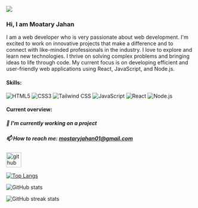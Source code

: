 ![](https://i.postimg.cc/NFhD8qw7/github-banner.png)

### Hi, I am Moatary Jahan
I am a web developer who is very passionate about web development. I'm excited to work on innovative projects that make a difference and to connect with like-minded professionals in the industry. I love to explore and learn new technologies. I thrive on solving complex problems and bringing ideas to life through code.
My current focus is on developing efficient and user-friendly web applications using React, JavaScript, and Node.js.

#### Skills: 
  ![HTML5](https://img.icons8.com/color/48/000000/html-5.png)  ![CSS3](https://img.icons8.com/color/48/000000/css3.png)    ![Tailwind CSS](https://img.icons8.com/color/48/000000/tailwindcss.png)
  ![JavaScript](https://img.icons8.com/color/48/000000/javascript.png)    ![React](https://img.icons8.com/color/48/000000/react-native.png)     ![Node.js](https://img.icons8.com/color/48/000000/nodejs.png)




#### Current overview:
##### 🔭 I’m currently working on a project 
##### 📫 How to reach me: mostaryjahan01@gmail.com 


[<img src='https://cdn.jsdelivr.net/npm/simple-icons@3.0.1/icons/github.svg' alt='github' height='40'>](https://github.com/mostaryjahan)  

[![Top Langs](https://github-readme-stats.vercel.app/api/top-langs/?username=mostaryjahan)](https://github.com/anuraghazra/github-readme-stats)

![GitHub stats](https://github-readme-stats.vercel.app/api?username=mostaryjahan&show_icons=true&count_private=true)  

![GitHub streak stats](https://streak-stats.demolab.com/?user=mostaryjahan)  

